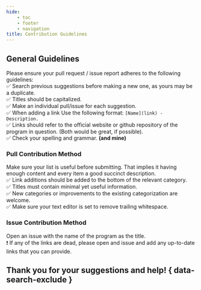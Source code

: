 ```yaml
---
hide:
    - toc
    - footer
    - navigation
title: Contribution Guidelines
---
```


## **General Guidelines**

Please ensure your pull request / issue report adheres to the following guidelines:<br>
:white_check_mark: Search previous suggestions before making a new one, as yours may be a duplicate.<br>
:white_check_mark: Titles should be capitalized.<br>
:white_check_mark: Make an individual pull/issue for each suggestion.<br>
:white_check_mark: When adding a link Use the following format: `[Name](link) - Description.`<br>
:white_check_mark: Links should refer to the official website or github repository of the program in question. (Both would be great, if possible).<br>
:white_check_mark: Check your spelling and grammar. **(and mine)**

### **Pull** Contribution Method

Make sure your list is useful before submitting. That implies it having enough content and every item a good succinct description.<br>
:white_check_mark: Link additions should be added to the bottom of the relevant category.<br>
:white_check_mark: Titles must contain minimal yet useful information.<br>
:white_check_mark: New categories or improvements to the existing categorization are welcome.<br>
:white_check_mark: Make sure your text editor is set to remove trailing whitespace.<br>

### **Issue** Contribution Method

Open an issue with the name of the program as the title.<br>
:exclamation: If any of the links are dead, please open and issue and add any up-to-date links that you can provide.<br>

<!-- TODO: remove or add comments -->
<!-- https://squidfunk.github.io/mkdocs-material/setup/adding-a-comment-system/ -->
<!-- ### **Comment** Contribution Method -->
<!-- If you have a suggestion, please make a comment in the relevant page/post.<br> -->
<!-- :exclamation: Please keep the comment's text minimal yet with useful information.<br> -->

## **Thank you for your suggestions and help!** { data-search-exclude }

<br>
